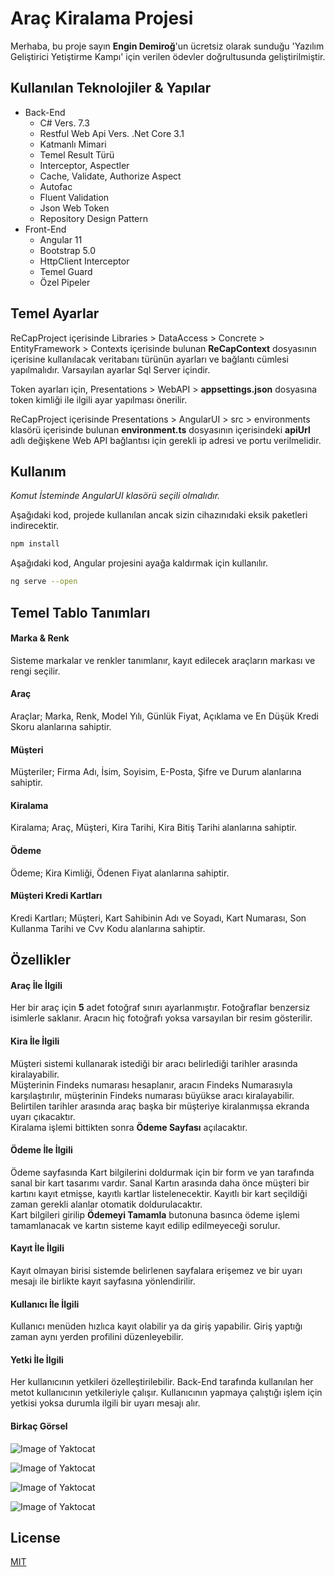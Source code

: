 # Araç Kiralama Projesi

Merhaba, bu proje sayın <b>Engin Demiroğ</b>'un ücretsiz olarak sunduğu 'Yazılım Geliştirici Yetiştirme Kampı' için verilen ödevler doğrultusunda geliştirilmiştir. 

## Kullanılan Teknolojiler & Yapılar

<ul>
    <li>Back-End
    <ul>
        <li>C# Vers. 7.3</li>
        <li>Restful Web Api Vers. .Net Core 3.1</li>
        <li>Katmanlı Mimari</li>
        <li>Temel Result Türü</li>
        <li>Interceptor, Aspectler</li>
        <li>Cache, Validate, Authorize Aspect</li>
        <li>Autofac</li>
        <li>Fluent Validation</li>
        <li>Json Web Token</li>
        <li>Repository Design Pattern</li>
    </ul>
    </li>
    <li>Front-End
    <ul>
        <li>Angular 11</li>
        <li>Bootstrap 5.0</li>
        <li>HttpClient Interceptor</li>
        <li>Temel Guard</li>
        <li>Özel Pipeler</li>
    </ul>
    </li>
</ul>

## Temel Ayarlar
ReCapProject içerisinde Libraries > DataAccess > Concrete > EntityFramework > Contexts içerisinde bulunan <b>ReCapContext</b> dosyasının içerisine kullanılacak veritabanı türünün ayarları ve bağlantı cümlesi yapılmalıdır. Varsayılan ayarlar Sql Server içindir.

Token ayarları için, Presentations > WebAPI > <b>appsettings.json</b> dosyasına token kimliği ile ilgili ayar yapılması önerilir.

ReCapProject içerisinde Presentations > AngularUI > src > environments klasörü içerisinde bulunan <b>environment.ts</b> dosyasının içerisindeki <b>apiUrl</b> adlı değişkene Web API bağlantısı için gerekli ip adresi ve portu verilmelidir.

## Kullanım
*Komut İsteminde AngularUI klasörü seçili olmalıdır.*

Aşağıdaki kod, projede kullanılan ancak sizin cihazınıdaki eksik paketleri indirecektir.
```bash
npm install
```

Aşağıdaki kod, Angular projesini ayağa kaldırmak için kullanılır.
```bash
ng serve --open
```

## Temel Tablo Tanımları
#### Marka & Renk
Sisteme markalar ve renkler tanımlanır, kayıt edilecek araçların markası ve rengi seçilir.

#### Araç
Araçlar; Marka, Renk, Model Yılı, Günlük Fiyat, Açıklama ve En Düşük Kredi Skoru alanlarına sahiptir.

#### Müşteri
Müşteriler; Firma Adı, İsim, Soyisim, E-Posta, Şifre ve Durum alanlarına sahiptir.

#### Kiralama
Kiralama; Araç, Müşteri, Kira Tarihi, Kira Bitiş Tarihi alanlarına sahiptir.

#### Ödeme
Ödeme; Kira Kimliği, Ödenen Fiyat alanlarına sahiptir.

#### Müşteri Kredi Kartları
Kredi Kartları; Müşteri, Kart Sahibinin Adı ve Soyadı, Kart Numarası, Son Kullanma Tarihi ve Cvv Kodu alanlarına sahiptir.

## Özellikler
#### Araç İle İlgili
Her bir araç için <b>5</b> adet fotoğraf sınırı ayarlanmıştır. Fotoğraflar benzersiz isimlerle saklanır. Aracın hiç fotoğrafı yoksa varsayılan bir resim gösterilir.

#### Kira İle İlgili
Müşteri sistemi kullanarak istediği bir aracı belirlediği tarihler arasında kiralayabilir. <br>
Müşterinin Findeks numarası hesaplanır, aracın Findeks Numarasıyla karşılaştırılır, müşterinin Findeks numarası büyükse aracı kiralayabilir.<br>
Belirtilen tarihler arasında araç başka bir müşteriye kiralanmışsa ekranda uyarı çıkacaktır.<br>
Kiralama işlemi bittikten sonra <b>Ödeme Sayfası</b> açılacaktır.<br>

#### Ödeme İle İlgili
Ödeme sayfasında Kart bilgilerini doldurmak için bir form ve yan tarafında sanal bir kart tasarımı vardır. Sanal Kartın arasında daha önce müşteri bir kartını kayıt etmişse, kayıtlı kartlar listelenecektir. Kayıtlı bir kart seçildiği zaman gerekli alanlar otomatik doldurulacaktır.<br>
Kart bilgileri girilip <b>Ödemeyi Tamamla</b> butonuna basınca ödeme işlemi tamamlanacak ve kartın sisteme kayıt edilip edilmeyeceği sorulur. 

#### Kayıt İle İlgili
Kayıt olmayan birisi sistemde belirlenen sayfalara erişemez ve bir uyarı mesajı ile birlikte kayıt sayfasına yönlendirilir.

#### Kullanıcı İle İlgili
Kullanıcı menüden hızlıca kayıt olabilir ya da giriş yapabilir. Giriş yaptığı zaman aynı yerden profilini düzenleyebilir.

#### Yetki İle İlgili
Her kullanıcının yetkileri özelleştirilebilir. Back-End tarafında kullanılan her metot kullanıcının yetkileriyle çalışır. Kullanıcının yapmaya çalıştığı işlem için yetkisi yoksa durumla ilgili bir uyarı mesajı alır.

#### Birkaç Görsel

![Image of Yaktocat](https://raw.githubusercontent.com/ozanercan/ReCapProject/master/previewImages/detayliarama.JPG)


![Image of Yaktocat](https://raw.githubusercontent.com/ozanercan/ReCapProject/master/previewImages/aracdetay.JPG)

![Image of Yaktocat](https://raw.githubusercontent.com/ozanercan/ReCapProject/master/previewImages/kira.jpg)

![Image of Yaktocat](https://raw.githubusercontent.com/ozanercan/ReCapProject/master/previewImages/odeme.JPG)


## License
[MIT](https://choosealicense.com/licenses/mit/)
